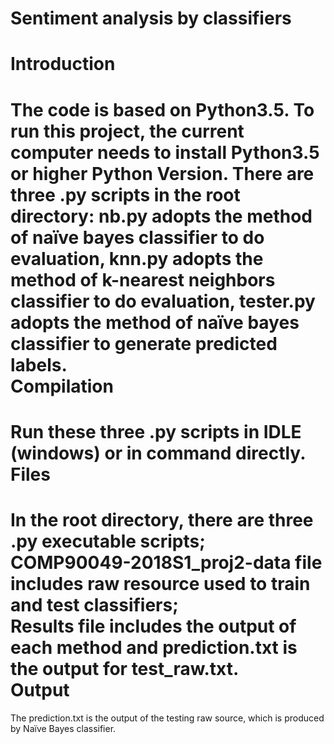 # Sentiment analysis by classifiers
Introduction
======================================================
The code is based on Python3.5. To run this project, the current computer needs to install Python3.5 or higher Python Version.
There are three .py scripts in the root directory: nb.py adopts the method of naïve bayes classifier to do evaluation, knn.py adopts the method of k-nearest neighbors classifier to do evaluation, tester.py adopts the method of naïve bayes classifier to generate predicted labels.<br/>
Compilation
======================================================
Run these three .py scripts in IDLE (windows) or in command directly.<br/>
Files
======================================================
In the root directory, there are three .py executable scripts; COMP90049-2018S1_proj2-data file includes raw resource used to train and test classifiers; <br/>
Results file includes the output of each method and prediction.txt is the output for test_raw.txt.<br/>
Output
======================================================
The prediction.txt is the output of the testing raw source, which is produced by Naïve Bayes classifier.
